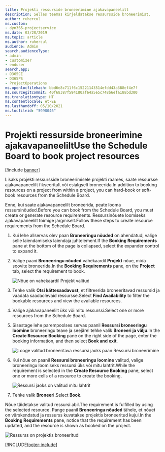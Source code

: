 ```yaml
---
title: Projekti ressurside broneerimine ajakavapaneelilt
description: Selles teemas kirjeldatakse ressursside broneerimist.
author: ruhercul
ms.custom:
- dyn365-projectservice
ms.date: 03/28/2019
ms.topic: article
ms.author: ruhercul
audience: Admin
search.audienceType:
- admin
- customizer
- enduser
search.app:
- D365CE
- D365PS
- ProjectOperations
ms.openlocfilehash: bbd6e8c711f6c15221143514efdd43a388ef4e7f
ms.sourcegitcommit: 40f68387f594180af64a5e5c748b6efa188bd300
ms.translationtype: HT
ms.contentlocale: et-EE
ms.lasthandoff: 05/10/2021
ms.locfileid: "5998046"
---
```

# <a name="use-the-schedule-board-to-book-project-resources"></a><span data-ttu-id="22cb9-103">Projekti ressurside broneerimine ajakavapaneelilt</span><span class="sxs-lookup"><span data-stu-id="22cb9-103">Use the Schedule Board to book project resources</span></span>

[!include [banner](../includes/psa-now-project-operations.md)]

<span data-ttu-id="22cb9-104">Lisaks projekti ressursside broneerimisele projekti raames, saate ressursse ajakavapaneelilt fikseeritult või esialgselt broneerida.</span><span class="sxs-lookup"><span data-stu-id="22cb9-104">In addition to booking resources on a project from within a project, you can hard-book or soft-book resources from the Schedule Board.</span></span>

<span data-ttu-id="22cb9-105">Enne, kui saate ajakavapaneelilt broneerida, peate looma ressursinõuded.</span><span class="sxs-lookup"><span data-stu-id="22cb9-105">Before you can book from the Schedule Board, you must create or generate resource requirements.</span></span> <span data-ttu-id="22cb9-106">Ressursinõuete loomiseks ajakavapaneelilt toimige järgmiselt.</span><span class="sxs-lookup"><span data-stu-id="22cb9-106">Follow these steps to create resource requirements from the Schedule Board.</span></span>

1. <span data-ttu-id="22cb9-107">Kui lehe allservas olev paan **Broneeringu nõuded** on ahendatud, valige selle laiendamiseks laiendaja juhtelement.</span><span class="sxs-lookup"><span data-stu-id="22cb9-107">If the **Booking Requirements** pane at the bottom of the page is collapsed, select the expander control to expand it.</span></span>
2. <span data-ttu-id="22cb9-108">Valige paani **Broneeringu nõuded** vahekaardil **Projekt** nõue, mida soovite broneerida.</span><span class="sxs-lookup"><span data-stu-id="22cb9-108">In the **Booking Requirements** pane, on the **Project** tab, select the requirement to book.</span></span>

    ![Nõue on vahekaardil Projekt valitud](media/Resource-Management-image73.png)

3. <span data-ttu-id="22cb9-110">Tehke valik **Otsi kättesaadavust**, et filtreerida broneeritavad ressursid ja vaadata saadaolevaid ressursse.</span><span class="sxs-lookup"><span data-stu-id="22cb9-110">Select **Find Availability** to filter the bookable resources and view the available resources.</span></span> 
4. <span data-ttu-id="22cb9-111">Valige ajakavapaneelilt üks või mitu ressurssi.</span><span class="sxs-lookup"><span data-stu-id="22cb9-111">Select one or more resources from the Schedule Board.</span></span> 
5. <span data-ttu-id="22cb9-112">Sisestage lehe parempoolses servas paanil **Ressursi broneeringu loomine** broneeringu teave ja seejärel tehke valik **Broneeri ja välju**.</span><span class="sxs-lookup"><span data-stu-id="22cb9-112">In the **Create Resource Booking** pane on the right side of the page, enter the booking information, and then select **Book and exit**.</span></span>

    ![Looge valitud broneeritava ressursi jaoks paan Ressursi broneerimine](media/Resource-Management-image74.png)

6. <span data-ttu-id="22cb9-114">Kui nõue on paanil **Ressursi broneeringu loomine** valitud, valige broneeringu loomiseks ressursi üks või mitu lahtrit.</span><span class="sxs-lookup"><span data-stu-id="22cb9-114">While the requirement is selected in the **Create Resource Booking** pane, select one or more cells of a resource to create the booking.</span></span>

    ![Ressursi jaoks on valitud mitu lahtrit](media/Resource-Management-image75.png)

7. <span data-ttu-id="22cb9-116">Tehke valik **Broneeri**.</span><span class="sxs-lookup"><span data-stu-id="22cb9-116">Select **Book**.</span></span>

<span data-ttu-id="22cb9-117">Nõue täidetakse valitud ressursi abil.</span><span class="sxs-lookup"><span data-stu-id="22cb9-117">The requirement is fulfilled by using the selected resource.</span></span> <span data-ttu-id="22cb9-118">Pange paanil **Broneeringu nõuded** tähele, et nõuet on värskendatud ja ressurss kuvatakse projektis broneeritud kujul.</span><span class="sxs-lookup"><span data-stu-id="22cb9-118">In the **Booking Requirements** pane, notice that the requirement has been updated, and the resource is shown as booked on the project.</span></span>

![Ressurss on projektis broneeritud](media/Resource-Management-image76.png)


[!INCLUDE[footer-include](../includes/footer-banner.md)]
